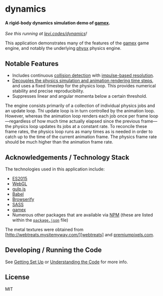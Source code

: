 # dynamics

#### A rigid-body dynamics simulation demo of [gamex][gamex].

_See this running at [levi.codes/dynamics][demo]!_

This application demonstrates many of the features of the [gamex][gamex] game engine, and notably
the underlying [physx][physx] physics engine.

## Notable Features

- Includes continuous [collision detection][collision-detection] with [impulse-based 
  resolution][collision-resolution].
- [Decouples the physics simulation and animation rendering time steps][stable-time-steps], and uses
  a fixed timestep for the physics loop. This provides numerical stability and precise
  reproducibility.
- Suppresses linear and angular momenta below a certain threshold.

The engine consists primarily of a collection of individual physics jobs and an update loop. Thi 
update loop is in turn controlled by the animation loop. However, whereas the animation loop renders
each job once per frame loop&mdash;regardless of how much time actually elapsed since the previous
frame&mdash;the physics loop updates its jobs at a constant rate. To reconcile these frame rates,
the physics loop runs as many times as is needed in order to catch up to the time of the current
animation frame. The physics frame rate should be much higher than the animation frame rate.

## Acknowledgements / Technology Stack

The technologies used in this application include:

- [ES2015][es2015]
- [WebGL][webgl]
- [gulp.js][gulp]
- [Babel][babel]
- [Browserify][browserify]
- [SASS][sass]
- [gamex][gamex]
- Numerous other packages that are available via [NPM][npm] (these are listed within the
  [`package.json`](./package.json) file)

The metal textures were obtained from [http://webtreats.mysitemyway.com/][webtreats] and
[premiumpixels.com][premiumpixels].

## Developing / Running the Code

See [Getting Set Up](./docs/getting-set-up) or [Understanding the
Code](./docs/understanding-the-code) for more info.

## License

MIT

[demo]: http://levi.codes/dynamics

[grafx]: https://github.com/levilindsey/grafx
[physx]: https://github.com/levilindsey/physx
[gamex]: https://github.com/levilindsey/gamex

[es2015]: http://www.ecma-international.org/ecma-262/6.0/
[webgl]: https://developer.mozilla.org/en-US/docs/Web/API/WebGL_API
[node]: http://nodejs.org/
[babel]: https://babeljs.io/
[browserify]: http://browserify.org/
[gulp]: http://gulpjs.com/
[sass]: http://sass-lang.com/
[jasmine]: http://jasmine.github.io/
[karma]: https://karma-runner.github.io/1.0/index.html
[npm]: http://npmjs.org/

[webtreats]: http://webtreats.mysitemyway.com/8-tileable-metal-textures/
[premiumpixels]: http://www.premiumpixels.com/freebies/9-high-resolution-metal-surface-textures

[collision-detection]: https://en.wikipedia.org/wiki/Collision_detection
[collision-resolution]: https://en.wikipedia.org/wiki/Collision_response#Impulse-based_contact_model
[stable-time-steps]: https://gafferongames.com/post/fix_your_timestep/
